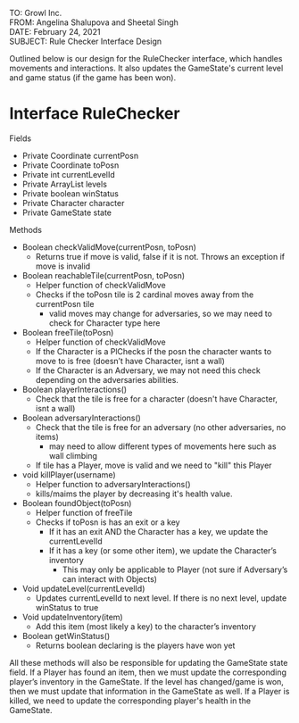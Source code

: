 TO: Growl Inc.    
FROM: Angelina Shalupova and Sheetal Singh    
DATE: February 24, 2021    
SUBJECT: Rule Checker Interface Design    

Outlined below is our design for the RuleChecker interface, which handles movements and interactions. It also updates the GameState's current level and game status (if the game has been won).


# Interface RuleChecker
	
Fields
  * Private Coordinate currentPosn
  * Private Coordinate toPosn
  * Private int currentLevelId
  * Private ArrayList<Level> levels
  * Private boolean winStatus
  * Private Character character
  * Private GameState state
  
  
Methods
  * Boolean checkValidMove(currentPosn, toPosn)
    * Returns true if move is valid, false if it is not. Throws an exception if move is invalid
  * Boolean reachableTile(currentPosn, toPosn)
    * Helper function of checkValidMove
    * Checks if the toPosn tile is 2 cardinal moves away from the currentPosn tile
      * valid moves may change for adversaries, so we may need to check for Character type here
  * Boolean freeTile(toPosn)
    * Helper function of checkValidMove
    * If the Character is a PlChecks if the posn the character wants to move to is free (doesn’t have Character, isnt a wall)
    * If the Character is an Adversary, we may not need this check depending on the adversaries abilities.
  * Boolean playerInteractions()
    * Check that the tile is free for a character (doesn't have Character, isnt a wall)
  * Boolean adversaryInteractions()
    * Check that the tile is free for an adversary (no other adversaries, no items)
      * may need to allow different types of movements here such as wall climbing
    * If tile has a Player, move is valid and we need to "kill" this Player
  * void killPlayer(username)
    * Helper function to adversaryInteractions()
    * kills/maims the player by decreasing it's health value. 
  * Boolean foundObject(toPosn)
    * Helper function of freeTile
    * Checks if toPosn is has an exit or a key
      * If it has an exit AND the Character has a key, we update the currentLevelId
      * If it has a key (or some other item), we update the Character’s inventory
        * This may only be applicable to Player (not sure if Adversary’s can interact with Objects)
  * Void updateLevel(currentLevelId)
    * Updates currentLevelId to next level. If there is no next level, update winStatus to true
  * Void updateInventory(item)
    * Add this item (most likely a key) to the character’s inventory 
  * Boolean getWinStatus()
    * Returns boolean declaring is the players have won yet


All these methods will also be responsible for updating the GameState state field. If a Player has found an item, then we must update the corresponding player’s inventory in the GameState. If the level has changed/game is won, then we must update that information in the GameState as well.
If a Player is killed, we need to update the corresponding player's health in the GameState.


